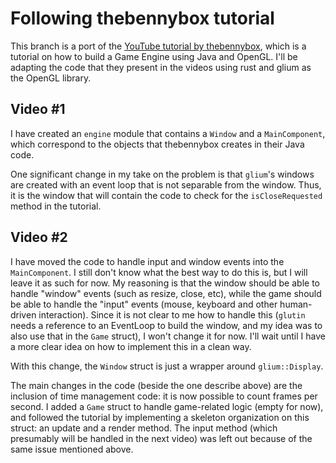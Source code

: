 # Following thebennybox tutorial

This branch is a port of the [YouTube tutorial by thebennybox](https://www.youtube.com/playlist?list=PLEETnX-uPtBXP_B2yupUKlflXBznWIlL5), which is a tutorial on how to build a Game Engine using Java and OpenGL. I'll be adapting the code that they present in the videos using rust and glium as the OpenGL library.

## Video #1

I have created an `engine` module that contains a `Window` and a `MainComponent`, which correspond to the objects that thebennybox creates in their Java code.

One significant change in my take on the problem is that `glium`'s windows are created with an event loop that is not separable from the window. Thus, it is the window that will contain the code to check for the `isCloseRequested` method in the tutorial.

## Video #2

I have moved the code to handle input and window events into the `MainComponent`. I still don't know what the best way to do this is, but I will leave it as such for now. My reasoning is that the window should be able to handle "window" events (such as resize, close, etc), while the game should be able to handle the "input" events (mouse, keyboard and other human-driven interaction). Since it is not clear to me how to handle this (`glutin` needs a reference to an EventLoop to build the window, and my idea was to also use that in the `Game` struct), I won't change it for now. I'll wait until I have a more clear idea on how to implement this in a clean way.

With this change, the `Window` struct is just a wrapper around `glium::Display`.

The main changes in the code (beside the one describe above) are the inclusion of time management code: it is now possible to count frames per second. I added a `Game` struct to handle game-related logic (empty for now), and followed the tutorial by implementing a skeleton organization on this struct: an update and a render method. The input method (which presumably will be handled in the next video) was left out because of the same issue mentioned above.